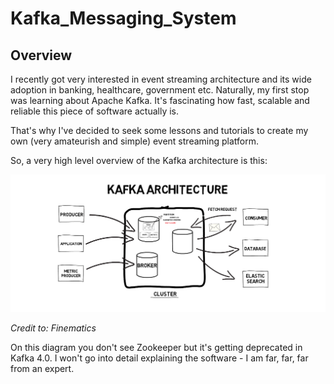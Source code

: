 # Kafka_Messaging_System

## Overview

I recently got very interested in event streaming architecture and its wide adoption in banking, healthcare, government etc. Naturally, my first stop was learning about Apache Kafka. It's fascinating how fast, scalable and reliable this piece of software actually is. 

That's why I've decided to seek some lessons and tutorials to create my own (very amateurish and simple) event streaming platform. 

So, a very high level overview of the Kafka architecture is this:

![alt text](<assets/Screenshot from 2024-04-13 14-32-44.png>)

_Credit to: Finematics_

On this diagram you don't see Zookeeper but it's getting deprecated in Kafka 4.0.
I won't go into detail explaining the software - I am far, far, far from an expert.

## 


